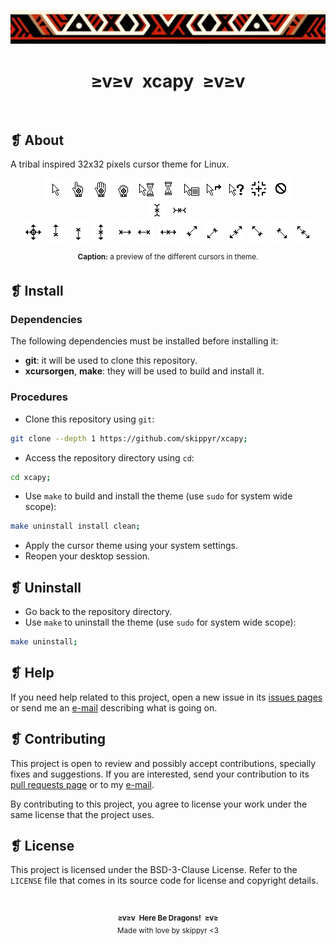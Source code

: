 <p align="center">
    <img alt="" src="assets/ornament.webp" />
</p>
<h1 align="center">≥v≥v&ensp;xcapy&ensp;≥v≥v</h1>
<p align="center">
    <img alt="" src="https://img.shields.io/github/license/skippyr/xcapy?style=plastic&label=%E2%89%A5%20license&labelColor=%2324130e&color=%23b8150d" />
    &nbsp;
    <img alt="" src="https://img.shields.io/github/v/tag/skippyr/xcapy?style=plastic&label=%E2%89%A5%20tag&labelColor=%2324130e&color=%23b8150d" />
    &nbsp;
    <img alt="" src="https://img.shields.io/github/commit-activity/t/skippyr/xcapy?style=plastic&label=%E2%89%A5%20commits&labelColor=%2324130e&color=%23b8150d" />
    &nbsp;
    <img alt="" src="https://img.shields.io/github/stars/skippyr/xcapy?style=plastic&label=%E2%89%A5%20stars&labelColor=%2324130e&color=%23b8150d" />
</p>

## ❡ About

A tribal inspired 32x32 pixels cursor theme for Linux.

<p align="center">
    <img alt="" src="src/left_ptr.png" />
    <img alt="" src="src/hand2.png" />
    <img alt="" src="src/openhand.png" />
    <img alt="" src="src/closedhand.png" />
    <img alt="" src="src/progress.png" />
    <img alt="" src="src/watch.png" />
    <img alt="" src="src/context-menu.png" />
    <img alt="" src="src/link.png" />
    <img alt="" src="src/help.png" />
    <img alt="" src="src/crosshair.png" />
    <img alt="" src="src/not-allowed.png" />
    <br />
    <img alt="" src="src/xterm.png" />
    <img alt="" src="src/vertical-text.png" />
    <br />
    <img alt="" src="src/all-scroll.png" />
    <img alt="" src="src/sb_up_arrow.png" />
    <img alt="" src="src/sb_down_arrow.png" />
    <img alt="" src="src/ns-resize.png" />
    <img alt="" src="src/sb_right_arrow.png" />
    <img alt="" src="src/sb_left_arrow.png" />
    <img alt="" src="src/ew-resize.png" />
    <img alt="" src="src/top_right_corner.png" />
    <img alt="" src="src/bottom_left_corner.png" />
    <img alt="" src="src/nesw-resize.png" />
    <img alt="" src="src/top_left_corner.png" />
    <img alt="" src="src/bottom_right_corner.png" />
    <img alt="" src="src/nwse-resize.png" />
    <p align="center"><sup><strong>Caption:</strong> a preview of the different cursors in theme.</p>
</p>

## ❡ Install

### Dependencies

The following dependencies must be installed before installing it:

- **git**: it will be used to clone this repository.
- **xcursorgen**, **make**: they will be used to build and install it.

### Procedures

- Clone this repository using `git`:

```sh
git clone --depth 1 https://github.com/skippyr/xcapy;
```

- Access the repository directory using `cd`:

```sh
cd xcapy;
```

- Use `make` to build and install the theme (use `sudo` for system wide scope):

```sh
make uninstall install clean;
```

- Apply the cursor theme using your system settings.
- Reopen your desktop session.

## ❡ Uninstall

- Go back to the repository directory.
- Use `make` to uninstall the theme (use `sudo` for system wide scope):

```sh
make uninstall;
```

## ❡ Help

If you need help related to this project, open a new issue in its [issues pages](https://github.com/skippyr/xcapy/issues) or send me an [e-mail](mailto:skippyr.developer@gmail.com) describing what is going on.

## ❡ Contributing

This project is open to review and possibly accept contributions, specially fixes and suggestions. If you are interested, send your contribution to its [pull requests page](https://github.com/skippyr/xcapy/pulls) or to my [e-mail](mailto:skippyr.developer@gmail.com).

By contributing to this project, you agree to license your work under the same license that the project uses.

## ❡ License

This project is licensed under the BSD-3-Clause License. Refer to the `LICENSE` file that comes in its source code for license and copyright details.

&ensp;
<p align="center"><sup><strong>≥v≥v&ensp;Here Be Dragons!&ensp;≥v≥</strong><br />Made with love by skippyr <3</sup></p>
